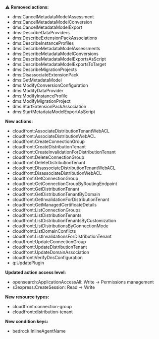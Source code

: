 :warning: **Removed actions:**

- dms:CancelMetadataModelAssessment
- dms:CancelMetadataModelConversion
- dms:CancelMetadataModelExport
- dms:DescribeDataProviders
- dms:DescribeExtensionPackAssociations
- dms:DescribeInstanceProfiles
- dms:DescribeMetadataModelAssessments
- dms:DescribeMetadataModelConversions
- dms:DescribeMetadataModelExportsAsScript
- dms:DescribeMetadataModelExportsToTarget
- dms:DescribeMigrationProjects
- dms:DisassociateExtensionPack
- dms:GetMetadataModel
- dms:ModifyConversionConfiguration
- dms:ModifyDataProvider
- dms:ModifyInstanceProfile
- dms:ModifyMigrationProject
- dms:StartExtensionPackAssociation
- dms:StartMetadataModelExportAsScript

**New actions:**

- cloudfront:AssociateDistributionTenantWebACL
- cloudfront:AssociateDistributionWebACL
- cloudfront:CreateConnectionGroup
- cloudfront:CreateDistributionTenant
- cloudfront:CreateInvalidationForDistributionTenant
- cloudfront:DeleteConnectionGroup
- cloudfront:DeleteDistributionTenant
- cloudfront:DisassociateDistributionTenantWebACL
- cloudfront:DisassociateDistributionWebACL
- cloudfront:GetConnectionGroup
- cloudfront:GetConnectionGroupByRoutingEndpoint
- cloudfront:GetDistributionTenant
- cloudfront:GetDistributionTenantByDomain
- cloudfront:GetInvalidationForDistributionTenant
- cloudfront:GetManagedCertificateDetails
- cloudfront:ListConnectionGroups
- cloudfront:ListDistributionTenants
- cloudfront:ListDistributionTenantsByCustomization
- cloudfront:ListDistributionsByConnectionMode
- cloudfront:ListDomainConflicts
- cloudfront:ListInvalidationsForDistributionTenant
- cloudfront:UpdateConnectionGroup
- cloudfront:UpdateDistributionTenant
- cloudfront:UpdateDomainAssociation
- cloudfront:VerifyDnsConfiguration
- q:UpdatePlugin

**Updated action access level:**

- opensearch:ApplicationAccessAll: Write -> Permissions management
- s3express:CreateSession: Read -> Write

**New resource types:**

- cloudfront:connection-group
- cloudfront:distribution-tenant

**New condition keys:**

- bedrock:InlineAgentName
